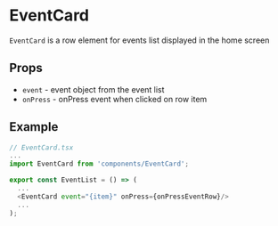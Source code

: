 # EventCard

`EventCard` is a row element for events list displayed in the home screen

## Props

- `event` - event object from the event list
- `onPress` - onPress event when clicked on row item

## Example

```ts
// EventCard.tsx
...
import EventCard from 'components/EventCard';

export const EventList = () => (
  ...
  <EventCard event="{item}" onPress={onPressEventRow}/>
  ...
);
```

